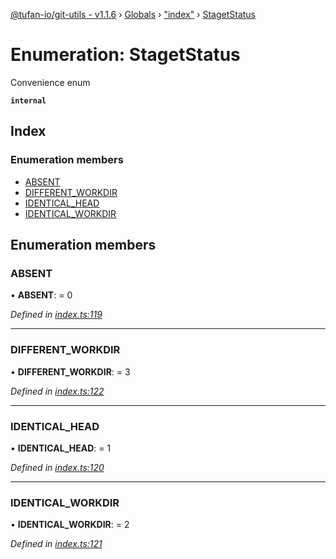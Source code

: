 [@tufan-io/git-utils - v1.1.6](../README.md) › [Globals](../globals.md) › ["index"](../modules/_index_.md) › [StagetStatus](_index_.stagetstatus.md)

# Enumeration: StagetStatus

Convenience enum

**`internal`** 

## Index

### Enumeration members

* [ABSENT](_index_.stagetstatus.md#absent)
* [DIFFERENT_WORKDIR](_index_.stagetstatus.md#different_workdir)
* [IDENTICAL_HEAD](_index_.stagetstatus.md#identical_head)
* [IDENTICAL_WORKDIR](_index_.stagetstatus.md#identical_workdir)

## Enumeration members

###  ABSENT

• **ABSENT**: = 0

*Defined in [index.ts:119](https://github.com/tufan-io/git-utils/blob/bf8fcea/src/index.ts#L119)*

___

###  DIFFERENT_WORKDIR

• **DIFFERENT_WORKDIR**: = 3

*Defined in [index.ts:122](https://github.com/tufan-io/git-utils/blob/bf8fcea/src/index.ts#L122)*

___

###  IDENTICAL_HEAD

• **IDENTICAL_HEAD**: = 1

*Defined in [index.ts:120](https://github.com/tufan-io/git-utils/blob/bf8fcea/src/index.ts#L120)*

___

###  IDENTICAL_WORKDIR

• **IDENTICAL_WORKDIR**: = 2

*Defined in [index.ts:121](https://github.com/tufan-io/git-utils/blob/bf8fcea/src/index.ts#L121)*
